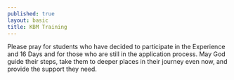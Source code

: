 ```yaml
---
published: true
layout: basic
title: KBM Training
---
```


Please pray for students who have decided to participate in the Experience and 16 Days and for those who are still in the application process.  May God guide their steps, take them to deeper places in their journey even now, and provide the support they need.